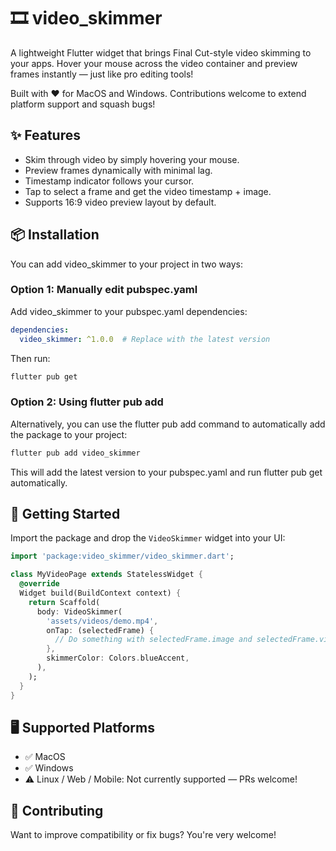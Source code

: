 # 🎞️ video_skimmer

A lightweight Flutter widget that brings Final Cut-style video skimming to your apps.
Hover your mouse across the video container and preview frames instantly — just like pro editing tools!

Built with ❤️ for MacOS and Windows. Contributions welcome to extend platform support and squash bugs!

## ✨ Features

- Skim through video by simply hovering your mouse.
- Preview frames dynamically with minimal lag.
- Timestamp indicator follows your cursor.
- Tap to select a frame and get the video timestamp + image.
- Supports 16:9 video preview layout by default.

## 📦 Installation

You can add video_skimmer to your project in two ways:

### Option 1: Manually edit pubspec.yaml

Add video_skimmer to your pubspec.yaml dependencies:
```yaml
dependencies:
  video_skimmer: ^1.0.0  # Replace with the latest version
```

Then run:
```bash
flutter pub get
```
### Option 2: Using flutter pub add
Alternatively, you can use the flutter pub add command to automatically add the package to your project:

```bash
flutter pub add video_skimmer
```
This will add the latest version to your pubspec.yaml and run flutter pub get automatically.

## 🚀 Getting Started
Import the package and drop the `VideoSkimmer` widget into your UI:

```dart
import 'package:video_skimmer/video_skimmer.dart';

class MyVideoPage extends StatelessWidget {
  @override
  Widget build(BuildContext context) {
    return Scaffold(
      body: VideoSkimmer(
        'assets/videos/demo.mp4',
        onTap: (selectedFrame) {
          // Do something with selectedFrame.image and selectedFrame.videoTimestampInSeconds
        },
        skimmerColor: Colors.blueAccent,
      ),
    );
  }
}
```

## 🖥️ Supported Platforms

- ✅ MacOS
- ✅ Windows
- ⚠️ Linux / Web / Mobile: Not currently supported — PRs welcome!

## 🧩 Contributing
Want to improve compatibility or fix bugs? You're very welcome!